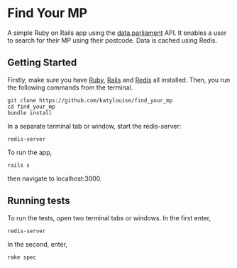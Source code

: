 # Find Your MP

A simple Ruby on Rails app using the [data.parliament](http://www.data.parliament.uk/) API.  It enables a user to search for their MP using their postcode.  Data is cached using Redis.

## Getting Started
Firstly, make sure you have [Ruby](https://www.ruby-lang.org/en/documentation/installation/), [Rails](http://installrails.com/) and [Redis](http://redis.io/download) all installed.
Then, you run the following commands from the terminal.

```
git clone https://github.com/katylouise/find_your_mp
cd find_your_mp
bundle install
```

In a separate terminal tab or window, start the redis-server:
```
redis-server
```

To run the app,
```
rails s
```
then navigate to localhost:3000.

## Running tests

To run the tests, open two terminal tabs or windows. In the first enter,
```
redis-server
```

In the second, enter,
```
rake spec
```
